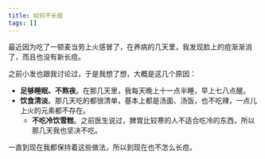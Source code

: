 ```yaml
---
title: 如何不长痘
tags: []
---
```


最近因为吃了一顿麦当劳上火感冒了，在养病的几天里，我发现脸上的痘渐渐消了，而且也没有新长痘。

之前小发也跟我讨论过，于是我想了想，大概是这几个原因：

- **足够睡眠、不熬夜**。在那几天里，我每天晚上十一点半睡，早上七八点醒。
- **饮食清淡**。那几天吃的都很清单，基本上都是汤面、汤饭，也不吃辣，一点儿上火的元素都不存在。
  - **不吃冷饮雪糕**。之前医生说过，脾胃比较寒的人不适合吃冷的东西，所以那几天我也坚决不吃。

一直到现在我都保持着这些做法，所以到现在也不怎么长痘。